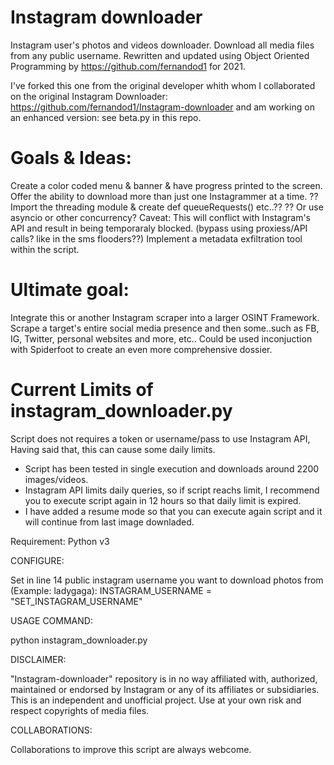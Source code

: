 # Instagram downloader
Instagram user's photos and videos downloader.
Download all media files from any public username. 
Rewritten and updated using Object Oriented Programming by https://github.com/fernandod1 for 2021.

I've forked this one from the original developer whith whom I collaborated on the original 
Instagram Downloader: https://github.com/fernandod1/Instagram-downloader
and am working on an enhanced version: see beta.py in this repo.

# Goals & Ideas:
Create a color coded menu & banner & have progress printed to the screen. 
Offer the ability to download more than just one Instagrammer at a time.
?? Import the threading module & create def queueRequests() etc..??
?? Or use asyncio or other concurrency?
Caveat: This will conflict with Instagram's API and result in being temporaraly blocked. (bypass using proxiess/API calls? like in the sms flooders??)
Implement a metadata exfiltration tool within the script.

# Ultimate goal: 
Integrate this or another Instagram scraper into a larger OSINT Framework.
Scrape a target's entire social media presence and then some..such as FB, IG, Twitter, personal websites and more, etc..
Could be used inconjuction with Spiderfoot to create an even more comprehensive dossier.  

# Current Limits of instagram_downloader.py
Script does not requires a token or username/pass to use Instagram API, 
Having said that, this can cause some daily limits.

- Script has been tested in single execution and downloads around 2200 images/videos.
- Instagram API limits daily queries, so if script reachs limit, I recommend you to execute script again in 12 hours so that daily limit is expired.
- I have added a resume mode so that you can execute again script and it will continue from last image downladed.

Requirement: Python v3

CONFIGURE:

Set in line 14 public instagram username you want to download photos from (Example: ladygaga):
INSTAGRAM_USERNAME = "SET_INSTAGRAM_USERNAME"

USAGE COMMAND:

python instagram_downloader.py

DISCLAIMER:

"Instagram-downloader" repository is in no way affiliated with, authorized, maintained or endorsed by Instagram or any of its affiliates or subsidiaries. This is an independent and unofficial project. Use at your own risk and respect copyrights of media files.

COLLABORATIONS:

Collaborations to improve this script are always webcome.

